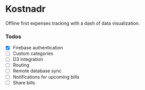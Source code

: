 # Kostnadr

Offline first expenses tracking with a dash of data visualization.

### Todos

- [x] Firebase authentication
- [ ] Custom categories
- [ ] D3 integration
- [ ] Routing
- [ ] Remote database sync
- [ ] Notifications for upcoming bills
- [ ] Share bills
